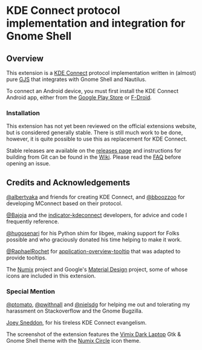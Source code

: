 # KDE Connect protocol implementation and integration for Gnome Shell

## Overview

This extension is a [KDE Connect][kde-connect] protocol implementation written
in (almost) pure [GJS][gjs] that integrates with Gnome Shell and Nautilus.

To connect an Android device, you must first install the KDE Connect Android
app, either from the [Google Play Store][google-play] or [F-Droid][f-droid].


### Installation

This extension has not yet been reviewed on the official extensions website,
but is considered generally stable. There is still much work to be done,
however, it is quite possible to use this as replacement for KDE Connect.

Stable releases are available on the [releases page][releases] and instructions
for building from Git can be found in the [Wiki](../../wiki/Installation).
Please read the [FAQ](../../wiki/Frequently-Asked-Questions) before opening an
issue.

    
## Credits and Acknowledgements

[@albertvaka][albertvaka] and friends for creating KDE Connect, and
[@bboozzoo][bboozzoo] for developing MConnect based on their protocol.

[@Bajoja][Bajoja] and the [indicator-kdeconnect][kindicator] developers, for
advice and code I frequently reference.

[@hugosenari][hugosenari] for his Python shim for libgee, making support for
Folks possible and who graciously donated his time helping to make it work.

[@RaphaelRochet][RaphaelRochet] for [application-overview-tooltip][tooltips]
that was adapted to provide tooltips.

The [Numix][numix] project and Google's [Material Design][material] project,
some of whose icons are included in this extension.


### Special Mention

[@ptomato][ptomato], [@pwithnall][pwithnall] and [@nielsdg][nielsdg] for
helping me out and tolerating my harassment on Stackoverflow and the Gnome
Bugzilla.

[Joey Sneddon][d0od88], for his tireless KDE Connect evangelism.

The screenshot of the extension features the [Vimix Dark Laptop][vimix] Gtk &
Gnome Shell theme with the [Numix Circle][numix] icon theme.

[screenshot]: https://raw.githubusercontent.com/andyholmes/gnome-shell-extension-gsconnect/master/extra/screenshot.png
[kde-connect]: https://community.kde.org/KDEConnect
[gjs]: https://wiki.gnome.org/Projects/Gjs
[google-play]: https://play.google.com/store/apps/details?id=org.kde.kdeconnect_tp
[f-droid]: https://f-droid.org/packages/org.kde.kdeconnect_tp/
[mconnect]: https://github.com/bboozzoo/mconnect
[kindicator]: https://github.com/Bajoja/indicator-kdeconnect
[releases]: https://github.com/andyholmes/gnome-shell-extension-gsconnect/releases
[albertvaka]: https://github.com/albertvaka
[bboozzoo]: https://github.com/bboozzoo
[hugosenari]: https://github.com/hugosenari
[RaphaelRochet]: https://github.com/RaphaelRochet
[tooltips]: https://github.com/RaphaelRochet/applications-overview-tooltip
[Bajoja]: https://github.com/Bajoja
[d0od88]: https://github.com/d0od88
[ptomato]: https://github.com/ptomato
[pwithnall]: https://github.com/pwithnall
[nielsdg]: https://github.com/nielsdg
[vimix]: https://github.com/vinceliuice/vimix-gtk-themes
[numix]: https://numixproject.org/
[material]: https://material.io/

